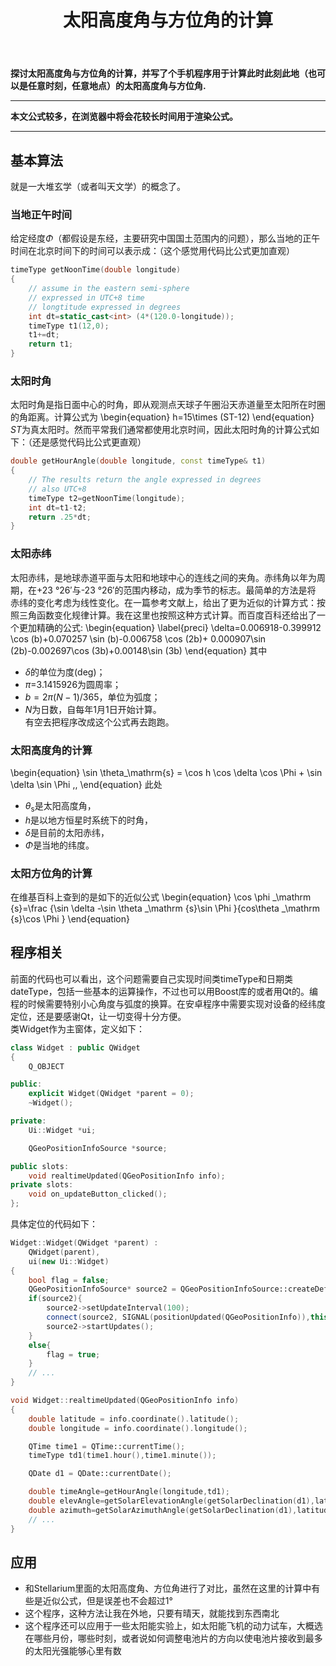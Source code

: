 ﻿---
title: 太阳高度角与方位角的计算
categories:
- Programming
tags:
- 天文 
- 安卓开发 
- Qt 
updated: 2017-10-22 
---
<script type="text/x-mathjax-config">
  		MathJax.Hub.Config({
            tex2jax: {
                inlineMath: [['$','$'], ['\\(','\\)']]
            },
  			TeX: { 
                equationNumbers: {  
                    autoNumber: "AMS"  
                },
     		    extensions: ["AMSmath.js"]
            },
            CommonHTML: { 
                linebreaks: { 
                    automatic: true 
                } 
            },
            "HTML-CSS": { 
                linebreaks: { 
                    automatic: true 
                } 
            },
            SVG: { 
                linebreaks: { 
                    automatic: true 
                } 
            }
  		});
		</script>
 <script type="text/javascript" src="https://cdn.mathjax.org/mathjax/latest/MathJax.js?config=TeX-AMS-MML_HTMLorMML"></script>
**探讨太阳高度角与方位角的计算，并写了个手机程序用于计算此时此刻此地（也可以是任意时刻，任意地点）的太阳高度角与方位角.**

---
**本文公式较多，在浏览器中将会花较长时间用于渲染公式。**  
  
--- 

## 基本算法
就是一大堆玄学（或者叫天文学）的概念了。
### 当地正午时间
给定经度$\Phi$（都假设是东经，主要研究中国国土范围内的问题），那么当地的正午时间在北京时间下的时间可以表示成：（这个感觉用代码比公式更加直观）  
```c++
timeType getNoonTime(double longitude)
{
    // assume in the eastern semi-sphere
    // expressed in UTC+8 time
    // longtitude expressed in degrees
    int dt=static_cast<int> (4*(120.0-longitude));
    timeType t1(12,0);
    t1+=dt;
    return t1;
}
```
### 太阳时角
太阳时角是指日面中心的时角，即从观测点天球子午圈沿天赤道量至太阳所在时圈的角距离。计算公式为
\begin{equation}
h=15\times (ST-12)
\end{equation}
$ST$为真太阳时。然而平常我们通常都使用北京时间，因此太阳时角的计算公式如下：（还是感觉代码比公式更直观）
```c++
double getHourAngle(double longitude, const timeType& t1)
{
    // The results return the angle expressed in degrees
    // also UTC+8
    timeType t2=getNoonTime(longitude);
    int dt=t1-t2;
    return .25*dt;
}
```
### 太阳赤纬
太阳赤纬，是地球赤道平面与太阳和地球中心的连线之间的夹角。赤纬角以年为周期，在+23 °26′与-23 °26′的范围内移动，成为季节的标志。最简单的方法是将
赤纬的变化考虑为线性变化。在一篇参考文献上，给出了更为近似的计算方式：按照三角函数变化规律计算。我在这里也按照这种方式计算。而百度百科还给出了一
个更加精确的公式:
\begin{equation} \label{preci}
\delta=0.006918-0.399912 \cos (b)+0.070257 \sin (b)-0.006758 \cos (2b)+ 0.000907\sin (2b)-0.002697\cos (3b)+0.00148\sin (3b)
\end{equation}
其中
* $\delta$的单位为度(deg)；
* $\pi$=3.1415926为圆周率；
* $b=2\pi (N-1)/365$，单位为弧度；
* $N$为日数，自每年1月1日开始计算。    
有空去把程序改成这个公式再去跑跑。

### 太阳高度角的计算
\begin{equation}
\sin \theta_\mathrm{s} = \cos h \cos \delta \cos \Phi + \sin \delta \sin \Phi \,,
\end{equation}
此处
* $\theta_\mathrm{s}$是太阳高度角，
* $h$是以地方恒星时系统下的时角，
* $\delta$是目前的太阳赤纬，
* $\Phi$是当地的纬度。

### 太阳方位角的计算
在维基百科上查到的是如下的近似公式
\begin{equation}
\cos \phi _\mathrm {s}=\frac {\sin \delta -\sin \theta _\mathrm {s}\sin \Phi }{cos\theta _\mathrm {s}\cos \Phi }
\end{equation}

## 程序相关
前面的代码也可以看出，这个问题需要自己实现时间类timeType和日期类dateType，包括一些基本的运算操作，不过也可以用Boost库的或者用Qt的。编程的时候需要特别小心角度与弧度的换算。在安卓程序中需要实现对设备的经纬度定位，还是要感谢Qt，让一切变得十分方便。  
类Widget作为主窗体，定义如下：
```c++
class Widget : public QWidget
{
    Q_OBJECT

public:
    explicit Widget(QWidget *parent = 0);
    ~Widget();

private:
    Ui::Widget *ui;

    QGeoPositionInfoSource *source;

public slots:
    void realtimeUpdated(QGeoPositionInfo info);
private slots:
    void on_updateButton_clicked();
};
```
具体定位的代码如下：
```c++
Widget::Widget(QWidget *parent) :
    QWidget(parent),
    ui(new Ui::Widget)
{
    bool flag = false;
    QGeoPositionInfoSource* source2 = QGeoPositionInfoSource::createDefaultSource(this);
    if(source2){
        source2->setUpdateInterval(100);
        connect(source2, SIGNAL(positionUpdated(QGeoPositionInfo)),this, SLOT(realtimeUpdated(QGeoPositionInfo)));
        source2->startUpdates();
    }
    else{
        flag = true;
    }
	// ...
}

void Widget::realtimeUpdated(QGeoPositionInfo info)
{
    double latitude = info.coordinate().latitude();
    double longitude = info.coordinate().longitude();

    QTime time1 = QTime::currentTime();
    timeType td1(time1.hour(),time1.minute());

    QDate d1 = QDate::currentDate();

    double timeAngle=getHourAngle(longitude,td1);
    double elevAngle=getSolarElevationAngle(getSolarDeclination(d1),latitude,timeAngle);
    double azimuth=getSolarAzimuthAngle(getSolarDeclination(d1),latitude,timeAngle,elevAngle);
	// ...
}
```

## 应用
* 和Stellarium里面的太阳高度角、方位角进行了对比，虽然在这里的计算中有些是近似公式，但是误差也不会超过1°
* 这个程序，这种方法让我在外地，只要有晴天，就能找到东西南北
* 这个程序还可以应用于一些太阳能实验上，如太阳能飞机的动力试车，大概选在哪些月份，哪些时刻，或者说如何调整电池片的方向以使电池片接收到最多的太阳光强能够心里有数